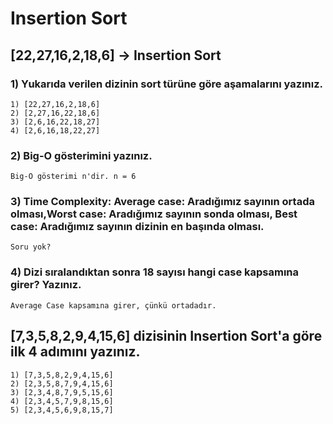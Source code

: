 
# Insertion Sort

## [22,27,16,2,18,6] -> Insertion Sort

### 1) Yukarıda verilen dizinin sort türüne göre aşamalarını yazınız.

```
1) [22,27,16,2,18,6]
2) [2,27,16,22,18,6]
3) [2,6,16,22,18,27]
4) [2,6,16,18,22,27]

```
### 2) Big-O gösterimini yazınız.
```
Big-O gösterimi n'dir. n = 6
```
### 3) Time Complexity: Average case: Aradığımız sayının ortada olması,Worst case: Aradığımız sayının sonda olması, Best case: Aradığımız sayının dizinin en başında olması.
```
Soru yok?
```
### 4) Dizi sıralandıktan sonra 18 sayısı hangi case kapsamına girer? Yazınız.
```
Average Case kapsamına girer, çünkü ortadadır.
```

## [7,3,5,8,2,9,4,15,6] dizisinin Insertion Sort'a göre ilk 4 adımını yazınız.
```
1) [7,3,5,8,2,9,4,15,6]
2) [2,3,5,8,7,9,4,15,6]
3) [2,3,4,8,7,9,5,15,6]
4) [2,3,4,5,7,9,8,15,6]
5) [2,3,4,5,6,9,8,15,7]
```